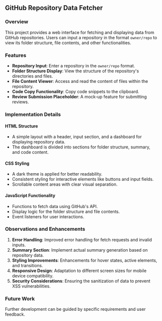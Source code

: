 ## GitHub Repository Data Fetcher

### Overview
This project provides a web interface for fetching and displaying data from GitHub repositories. Users can input a repository in the format `owner/repo` to view its folder structure, file contents, and other functionalities.

### Features
- **Repository Input**: Enter a repository in the `owner/repo` format.
- **Folder Structure Display**: View the structure of the repository's directories and files.
- **File Content Viewer**: Access and read the content of files within the repository.
- **Code Copy Functionality**: Copy code snippets to the clipboard.
- **Review Submission Placeholder**: A mock-up feature for submitting reviews.

### Implementation Details

#### HTML Structure
- A simple layout with a header, input section, and a dashboard for displaying repository data.
- The dashboard is divided into sections for folder structure, summary, and code content.

#### CSS Styling
- A dark theme is applied for better readability.
- Consistent styling for interactive elements like buttons and input fields.
- Scrollable content areas with clear visual separation.

#### JavaScript Functionality
- Functions to fetch data using GitHub's API.
- Display logic for the folder structure and file contents.
- Event listeners for user interactions.

### Observations and Enhancements
1. **Error Handling**: Improved error handling for fetch requests and invalid inputs.
2. **Summary Section**: Implement actual summary generation based on repository data.
3. **Styling Improvements**: Enhancements for hover states, active elements, and transitions.
4. **Responsive Design**: Adaptation to different screen sizes for mobile device compatibility.
5. **Security Considerations**: Ensuring the sanitization of data to prevent XSS vulnerabilities.

### Future Work
Further development can be guided by specific requirements and user feedback.
